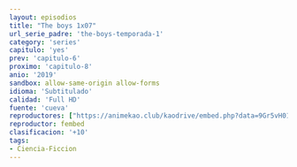 ```yaml
---
layout: episodios
title: "The boys 1x07"
url_serie_padre: 'the-boys-temporada-1'
category: 'series'
capitulo: 'yes'
prev: 'capitulo-6'
proximo: 'capitulo-8'
anio: '2019'
sandbox: allow-same-origin allow-forms
idioma: 'Subtitulado'
calidad: 'Full HD'
fuente: 'cueva'
reproductores: ["https://animekao.club/kaodrive/embed.php?data=9Gr5vH014TfjQkvFYjVWCBYD341TAKq7dO+MOiv92FQz6XDd6EuuXjx/lFeRlIGLNwovJawqQDCqeWUrwIJCdUotxZze1twZpbvnHoaVl//lwE1ZO7AuS9M9izl5hotoox5tCFpo3f1ING5eUtOHic1M12lrpj2G+sW34vlqAbgyCYShuNoOE2Oyi3Lqu9zYjrewi4+PTXXi8VvtNxniL4WGCS6JYr9NcT8gMaTsZZLwali5RNpGrpyg/n19tFhFQElnhoKSImSDL7i080VFasppcNP5WKUljxGcgVZTrZW3IseEq978W1+t6EXVesdx9sJcH6YJ3VATqFEDOYF++JDN9vxx3XhhxuzFYwinv2B/4kNiz0qpaOq5NZBI+AVEFlQ0UmB5N+8DChyhQFjiXw==","https://gdriveplayer.co/embed2.php?link=5dQhZ11XKJ1vFp86C9MHRQB3xvg38f7yqhRa5%252F2WFnHW93NkVTqSYAEH5CSJt4fPeGIiMAj52YTD4OOjhHge4gmhqVCc4ZXo3u67b2sbp2ySnIEPNBWcOE234Uc1uOTaWyj3Fo6g0pUVq3LHxle39fcqWp8gJPT742NiOfhD265l2HWBgPNufDP8JrWYXmlcWts65udQT0tf%252Bx8lvsI23T","https://www.ilovefembed.best/v/jl0qysdjyy06xe3"]
reproductor: fembed
clasificacion: '+10'
tags:
- Ciencia-Ficcion
---
```












